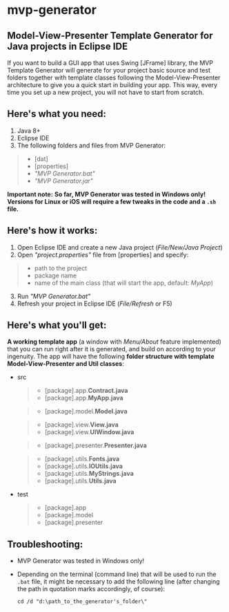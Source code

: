 # mvp-generator
Model-View-Presenter Template Generator for Java projects in Eclipse IDE
------------------------------------------------------------------------

If you want to build a GUI app that uses Swing [JFrame] library, the MVP Template Generator will generate for your project basic source and test folders together with template classes following the Model-View-Presenter architecture to give you a quick start in building your app. This way, every time you set up a new project, you will not have to start from scratch.

Here's what you need:
---------------------
1. Java 8+
2. Eclipse IDE
3. The following folders and files from MVP Generator:
>+ [dat] 
>+ [properties]
>+ *"MVP Generator.bat"*
>+ *"MVP Generator.jar"*

**Important note:**
**So far, MVP Generator was tested in Windows only! Versions for Linux or iOS will require a few tweaks in the code and a `.sh` file.**

Here's how it works:
--------------------
1. Open Eclipse IDE and create a new Java project (*File/New/Java Project*)
2. Open *"project.properties"* file from [properties] and specify:
>+ path to the project
>+ package name
>+ name of the main class (that will start the app, default: *MyApp*)
3. Run *"MVP Generator.bat"*
4. Refresh your project in Eclipse IDE (*File/Refresh* or F5)

Here's what you'll get:
-----------------------
**A working template app** (a window with *Menu/About* feature implemented) that you can run right after it is generated, and build on according to your ingenuity. The app will have the following **folder structure with template Model-View-Presenter and Util classes**:
+ src
    >+ [package].app.**Contract.java**
    >+ [package].app.**MyApp.java**
    
    >+ [package].model.**Model.java**
    
    >+ [package].view.**View.java**
    >+ [package].view.**UIWindow.java**
    
    >+ [package].presenter.**Presenter.java**
    
    >+ [package].utils.**Fonts.java**
    >+ [package].utils.**IOUtils.java**
    >+ [package].utils.**MyStrings.java**
    >+ [package].utils.**Utils.java**
+ test
    >+ [package].app
    >+ [package].model
    >+ [package].presenter

Troubleshooting:
----------------
+ MVP Generator was tested in Windows only!
+ Depending on the terminal (command line) that will be used to run the `.bat` file, it might be necessary to add the following line (after changing the path in quotation marks accordingly, of course):

    `cd /d "d:\path_to_the_generator's_folder\"`
